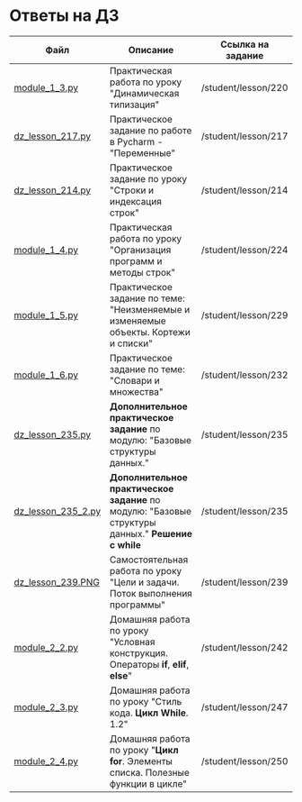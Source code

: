 # Ответы на ДЗ

| Файл | Описание | Ссылка на задание |
|------|----------|-------------------|
| [module_1_3.py](./module_1_3.py) |Практическая работа по уроку "Динамическая типизация" | /student/lesson/220|
| [dz_lesson_217.py](./dz_lesson_217.py) | Практическое задание по работе в Pycharm - "Переменные" | /student/lesson/217 |
| [dz_lesson_214.py](./dz_lesson_214.py) | Практическое задание по уроку "Строки и индексация строк" | /student/lesson/214 |
| [module_1_4.py](./module_1_4.py) | Практическая работа по уроку "Организация программ и методы строк" | /student/lesson/224 |
| [module_1_5.py](./module_1_5.py) | Практическое задание по теме: "Неизменяемые и изменяемые объекты. Кортежи и списки" | /student/lesson/229 |
| [module_1_6.py](./module_1_6.py) | Практическое задание по теме: "Словари и множества"  | /student/lesson/232 |
| [dz_lesson_235.py](./dz_lesson_235.py) | **Дополнительное практическое задание** по модулю: "Базовые структуры данных."  | /student/lesson/235 |
| [dz_lesson_235_2.py](./dz_lesson_235_2.py) | **Дополнительное практическое задание** по модулю: "Базовые структуры данных." **Решение с while**  | /student/lesson/235 |
| [dz_lesson_239.PNG](./dz_lesson_239.PNG) | Самостоятельная работа по уроку "Цели и задачи. Поток выполнения программы" | /student/lesson/239 |
| [module_2_2.py](./module_2_2.py) | Домашняя работа по уроку "Условная конструкция. Операторы **if**, **elif**, **else**" | /student/lesson/242 |
| [module_2_3.py](./module_2_3.py) | Домашняя работа по уроку "Стиль кода. **Цикл While**. 1.2" | /student/lesson/247 |
| [module_2_4.py](./module_2_4.py) | Домашняя работа по уроку "**Цикл for**. Элементы списка. Полезные функции в цикле" | /student/lesson/250 |
